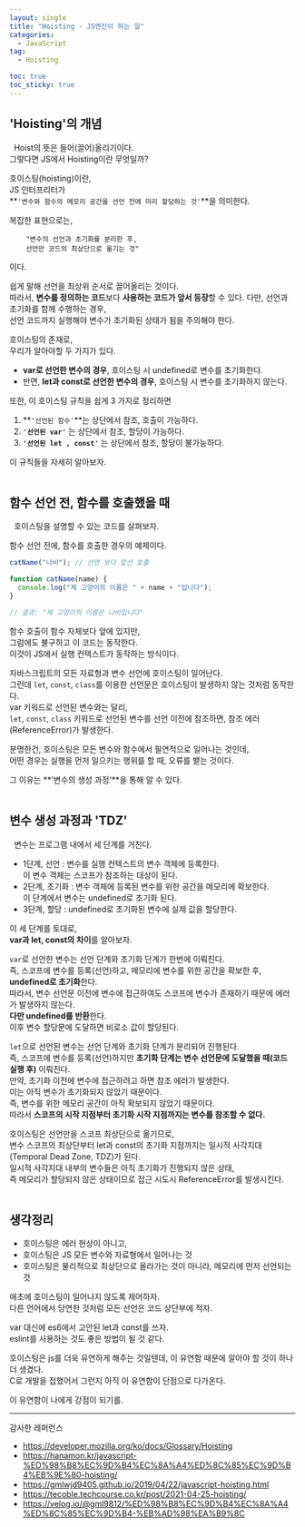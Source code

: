 ```yaml
---
layout: single
title: "Hoisting - JS엔진이 하는 일"
categories:
  - JavaScript
tag: 
  - Hoisting

toc: true
toc_sticky: true
---
```




'Hoisting'의 개념
---


&nbsp; Hoist의 뜻은 들어(끌어)올리기이다.  
그렇다면 JS에서 Hoisting이란 무엇일까?  

호이스팅(hoisting)이란,  
JS 인터프리터가  
**`'변수와 함수의 메모리 공간을 선언 전에 미리 할당하는 것'`**을 의미한다.  

복잡한 표현으로는,

        "변수의 선언과 초기화를 분리한 후,  
        선언만 코드의 최상단으로 옮기는 것"  

이다.  

쉽게 말해 선언을 최상위 순서로 끌어올리는 것이다.  
따라서, **변수를 정의하는 코드**보다 **사용하는 코드가 앞서 등장**할 수 있다.
다만, 선언과 초기화를 함께 수행하는 경우,  
선언 코드까지 실행해야 변수가 초기화된 상태가 됨을 주의해야 한다.

호이스팅의 존재로,  
우리가 알아야할 두 가지가 있다.  
* **var로 선언한 변수의 경우**, 호이스팅 시 undefined로 변수를 초기화한다.
* 반면, **let과 const로 선언한 변수의 경우**, 호이스팅 시 변수를 초기화하지 않는다.  

또한, 이 호이스팅 규칙을 쉽게 3 가지로 정리하면
1. **`'선언된 함수'`**는 상단에서 참조, 호출이 가능하다.
2. **`'선언된 var'`** 는 상단에서 참조, 할당이 가능하다.
3. **`'선언된 let , const'`** 는 상단에서 참조, 할당이 불가능하다.  

이 규칙들을 자세히 알아보자.
<br/><br/>



함수 선언 전, 함수를 호출했을 때
---

&nbsp; 호이스팅을 설명할 수 있는 코드를 살펴보자.  

함수 선언 전에, 함수를 호출한 경우의 예제이다.

```js
catName("나비"); // 선언 보다 앞선 호출

function catName(name) {
  console.log("제 고양이의 이름은 " + name + "입니다");
}

// 결과: "제 고양이의 이름은 나비입니다"

```  
함수 호출이 함수 자체보다 앞에 있지만,  
그럼에도 불구하고 이 코드는 동작한다.  
이것이 JS에서 실행 컨텍스트가 동작하는 방식이다.  

자바스크립트의 모든 자료형과 변수 선언에 호이스팅이 일어난다.  
그런데 `let`, `const`, `class`를 이용한 선언문은 호이스팅이 발생하지 않는 것처럼 동작한다.  
var 키워드로 선언된 변수와는 달리,  
`let`, `const`, `class` 키워드로 선언된 변수를 선언 이전에 참조하면, 참조 에러(ReferenceError)가 발생한다.  

분명한건, 호이스팅은 모든 변수와 함수에서 필연적으로 일어나는 것인데,  
어떤 경우는 실행을 먼저 일으키는 행위를 할 때, 오류를 뱉는 것이다.  

그 이유는 **'변수의 생성 과정'**을 통해 알 수 있다.
<br/><br/>



변수 생성 과정과 'TDZ'
---

&nbsp; 변수는 프로그램 내에서 세 단계를 거친다.

* 1단계, 선언 : 변수를 실행 컨텍스트의 변수 객체에 등록한다.  
이 변수 객체는 스코프가 참조하는 대상이 된다.
* 2단계, 초기화 : 변수 객체에 등록된 변수를 위한 공간을 메모리에 확보한다.  
이 단계에서 변수는 undefined로 초기화 된다.
* 3단계, 할당 : undefined로 초기화된 변수에 실제 값을 할당한다.

이 세 단계를 토대로,  
**var과 let, const의 차이**를 알아보자. 

`var`로 선언한 변수는 선언 단계와 초기화 단계가 한번에 이뤄진다.  
즉, 스코프에 변수를 등록(선언)하고, 메모리에 변수를 위한 공간을 확보한 후, **undefined로 초기화**한다.  
따라서, 변수 선언문 이전에 변수에 접근하여도 스코프에 변수가 존재하기 때문에 에러가 발생하지 않는다.  
**다만 undefined를 반환**한다.  
이후 변수 할당문에 도달하면 비로소 값이 할당된다.  

`let`으로 선언된 변수는 선언 단계와 초기화 단계가 분리되어 진행된다.  
즉, 스코프에 변수를 등록(선언)하지만 **초기화 단계는 변수 선언문에 도달했을 때(코드 실행 후)** 이뤄진다.  
만약, 초기화 이전에 변수에 접근하려고 하면 참조 에러가 발생한다.  
이는 아직 변수가 초기화되지 않았기 때문이다.  
즉, 변수를 위한 메모리 공간이 아직 확보되지 않았기 때문이다.  
따라서 **스코프의 시작 지점부터 초기화 시작 지점까지는 변수를 참조할 수 없다.**  

호이스팅은 선언만을 스코프 최상단으로 옮기므로,  
변수 스코프의 최상단부터 let과 const의 초기화 지점까지는 일시적 사각지대 (Temporal Dead Zone, TDZ)가 된다.  
일시적 사각지대 내부의 변수들은 아직 초기화가 진행되지 않은 상태,  
즉 메모리가 할당되지 않은 상태이므로 접근 시도시 ReferenceError를 발생시킨다.
<br/><br/>


생각정리
---

* 호이스팅은 에러 현상이 아니고,
* 호이스팅은 JS 모든 변수와 자료형에서 일어나는 것 
* 호이스팅은 물리적으로 최상단으로 올라가는 것이 아니라, 메모리에 먼저 선언되는 것  

애초에 호이스팅이 일어나지 않도록 제어하자.  
다른 언어에서 당연한 것처럼 모든 선언은 코드 상단부에 적자.  

var 대신에 es6에서 고안된 let과 const를 쓰자.  
eslint를 사용하는 것도 좋은 방법이 될 것 같다.

호이스팅은 js를 더욱 유연하게 해주는 것일텐데, 이 유연함 때문에 알아야 할 것이 하나 더 생겼다.  
C로 개발을 접했어서 그런지 아직 이 유연함이 단점으로 다가온다.  

이 유연함이 나에게 강점이 되기를.


-----------------------------------


감사한 레퍼런스
- https://developer.mozilla.org/ko/docs/Glossary/Hoisting
- https://hanamon.kr/javascript-%ED%98%B8%EC%9D%B4%EC%8A%A4%ED%8C%85%EC%9D%B4%EB%9E%80-hoisting/
- https://gmlwjd9405.github.io/2019/04/22/javascript-hoisting.html
- https://tecoble.techcourse.co.kr/post/2021-04-25-hoisting/
- https://velog.io/@gml9812/%ED%98%B8%EC%9D%B4%EC%8A%A4%ED%8C%85%EC%9D%B4-%EB%AD%98%EA%B9%8C
